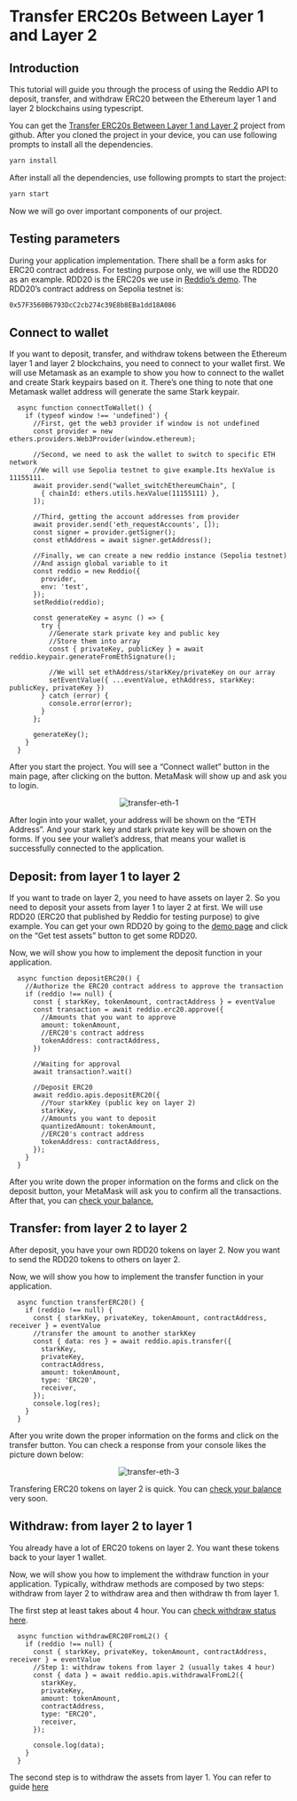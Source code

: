 # Transfer ERC20s Between Layer 1 and Layer 2

## Introduction

This tutorial will guide you through the process of using the Reddio API to deposit, transfer, and withdraw ERC20 between the Ethereum layer 1 and layer 2 blockchains using typescript.

You can get the [Transfer ERC20s Between Layer 1 and Layer 2](https://github.com/reddio-com/Tutorial-Examples/blob/master/ERC20-transfer-tutorial-example/src/pages/index.tsx) project from github. After you cloned the project in your device, you can use following prompts to install all the dependencies.

```bash
yarn install
```

After install all the dependencies, use  following prompts to start the project:

```bash
yarn start
```

Now we will go over important components of our project.

## Testing parameters

During your application implementation. There shall be a form asks for ERC20 contract address. For testing purpose only, we will use the RDD20 as an example. RDD20 is the ERC20s we use in [Reddio’s demo](https://demos.reddio.com/). The RDD20’s contract address on Sepolia testnet is:

```bash
0x57F3560B6793DcC2cb274c39E8b8EBa1dd18A086
```

## Connect to wallet

If you want to deposit, transfer, and withdraw tokens between the Ethereum layer 1 and layer 2 blockchains, you need to connect to your wallet first. We will use Metamask as an example to show you how to connect to the wallet and create Stark keypairs based on it. There’s one thing to note that one Metamask wallet address will generate the same Stark keypair. 

```tsx
  async function connectToWallet() {
    if (typeof window !== 'undefined') {
      //First, get the web3 provider if window is not undefined
      const provider = new ethers.providers.Web3Provider(window.ethereum);

      //Second, we need to ask the wallet to switch to specific ETH network
      //We will use Sepolia testnet to give example.Its hexValue is 11155111.
      await provider.send("wallet_switchEthereumChain", [
        { chainId: ethers.utils.hexValue(11155111) },
      ]);

      //Third, getting the account addresses from provider
      await provider.send('eth_requestAccounts', []);
      const signer = provider.getSigner();
      const ethAddress = await signer.getAddress();

      //Finally, we can create a new reddio instance (Sepolia testnet) 
      //And assign global variable to it
      const reddio = new Reddio({
        provider,
        env: 'test',
      });
      setReddio(reddio);

      const generateKey = async () => {
        try {
          //Generate stark private key and public key 
          //Store them into array
          const { privateKey, publicKey } = await reddio.keypair.generateFromEthSignature();

          //We will set ethAddress/starkKey/privateKey on our array
          setEventValue({ ...eventValue, ethAddress, starkKey: publicKey, privateKey })
        } catch (error) {
          console.error(error);
        }
      };

      generateKey();
    }
  }
```

After you start the project. You will see a “Connect wallet” button in the main page, after clicking on the button. MetaMask will show up and ask you to login. 

<p align="center">
  <img src="/transfer-eth-1.png" alt="transfer-eth-1"/>
</p>


After login into your wallet, your address will be shown on the “ETH Address”. And your stark key and stark private key will be shown on the forms. If you see your wallet’s address, that means your wallet is successfully connected to the application.

## Deposit: from layer 1 to layer 2

If you want to trade on layer 2, you need to have assets on layer 2. So you need to deposit your assets from layer 1 to layer 2 at first. We will use RDD20 (ERC20 that published by Reddio for testing purpose) to give example. You can get your own RDD20 by going to the [demo page](https://demos.reddio.com/account)  and click on the “Get test assets” button to get some RDD20.

Now, we will show you how to implement the deposit function in your application.

```tsx
  async function depositERC20() {
    //Authorize the ERC20 contract address to approve the transaction
    if (reddio !== null) {
      const { starkKey, tokenAmount, contractAddress } = eventValue
      const transaction = await reddio.erc20.approve({
        //Amounts that you want to approve 
        amount: tokenAmount,
        //ERC20's contract address 
        tokenAddress: contractAddress,
      })

      //Waiting for approval
      await transaction?.wait()

      //Deposit ERC20
      await reddio.apis.depositERC20({
        //Your starkKey (public key on layer 2)
        starkKey,
        //Amounts you want to deposit
        quantizedAmount: tokenAmount,
        //ERC20's contract address 
        tokenAddress: contractAddress,
      });
    }
  }
```

After you write down the proper information on the forms and click on the deposit button, your MetaMask will ask you to confirm all the transactions. After that, you can [check your balance.](https://docs.reddio.com/guide/getting-started/check-your-eth-erc20-nft-balance.html)

## Transfer: from layer 2 to layer 2

After deposit, you have your own RDD20 tokens on layer 2. Now you want to send the RDD20 tokens to others on layer 2. 

Now, we will show you how to implement the transfer function in your application.

```tsx
  async function transferERC20() {
    if (reddio !== null) {
      const { starkKey, privateKey, tokenAmount, contractAddress, receiver } = eventValue
      //transfer the amount to another starkKey
      const { data: res } = await reddio.apis.transfer({
        starkKey,
        privateKey,
        contractAddress,
        amount: tokenAmount,
        type: 'ERC20',
        receiver,
      });
      console.log(res);
    }
  }
```

After you write down the proper information on the forms and click on the transfer button. You can check a response from your console likes the picture down below:

<p align="center">
  <img src="/transfer-eth-3.png" alt="transfer-eth-3"/>
</p>


Transfering ERC20 tokens on layer 2 is quick. You can [check your balance](https://docs.reddio.com/guide/getting-started/check-your-eth-erc20-nft-balance.html) very soon.

## Withdraw: from layer 2 to layer 1

You already have a lot of ERC20 tokens on layer 2. You want these tokens back to your layer 1 wallet. 

Now, we will show you how to implement the withdraw function in your application. Typically, withdraw methods are composed by two steps: withdraw from layer 2 to withdraw area and then withdraw th from layer 1.

The first step at least takes about 4 hour. You can [check withdraw status here](https://docs.reddio.com/guide/api-reference/withdraw.html#withdrawal-status). 

```tsx
  async function withdrawERC20FromL2() {
    if (reddio !== null) {
      const { starkKey, privateKey, tokenAmount, contractAddress, receiver } = eventValue
      //Step 1: withdraw tokens from layer 2 (usually takes 4 hour)
      const { data } = await reddio.apis.withdrawalFromL2({
        starkKey,
        privateKey,
        amount: tokenAmount,
        contractAddress,
        type: "ERC20",
        receiver,
      });

      console.log(data);
    }
  }
```

The second step is to withdraw the assets from layer 1. You can refer to guide [here](https://docs.reddio.com/guide/SDKs/jssdk-reference/withdraw.html#withdrawalfroml1)